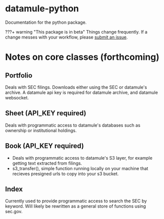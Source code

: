 # datamule-python

Documentation for the python package.

???+ warning "This package is in beta"
    Things change frequently. If a change messes with your workflow, please [submit an issue](https://github.com/john-friedman/datamule-python/issues/new/choose).


# Notes on core classes (forthcoming)

## Portfolio
Deals with SEC filings. Downloads either using the SEC or datamule's archive. A datamule api key is required for datamule archive, and datamule websocket.

## Sheet (API_KEY required)
Deals with programmatic access to datamule's databases such as ownership or institutional holdings.

## Book (API_KEY required)
- Deals with programmatic access to datamule's S3 layer, for example getting text extracted from filings.
- s3_transfer(), simple function running locally on your machine that recieves presigned urls to copy into your s3 bucket.

## Index
Currently used to provide programmatic access to search the SEC by keyword. Will likely be rewritten as a general store of functions using sec.gov.